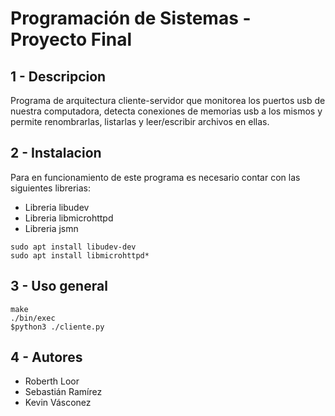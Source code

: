 Programación de Sistemas - Proyecto Final
======================


1 - Descripcion
---------------
Programa de arquitectura cliente-servidor que monitorea los puertos usb de nuestra computadora, detecta conexiones de memorias usb a los mismos
y permite renombrarlas, listarlas y leer/escribir archivos en ellas.



2 - Instalacion
----------------
Para en funcionamiento de este programa es necesario contar con las siguientes librerias:

* Libreria libudev
* Libreria libmicrohttpd
* Libreria jsmn

```
sudo apt install libudev-dev
sudo apt install libmicrohttpd*
```

3 - Uso general
----------------
```
make
./bin/exec
$python3 ./cliente.py
```

4 - Autores
-----------

* Roberth Loor
* Sebastián Ramírez
* Kevin Vásconez
